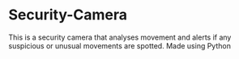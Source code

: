 # Security-Camera
This is a security camera that analyses movement and alerts if any suspicious or unusual movements are spotted.
Made using Python
